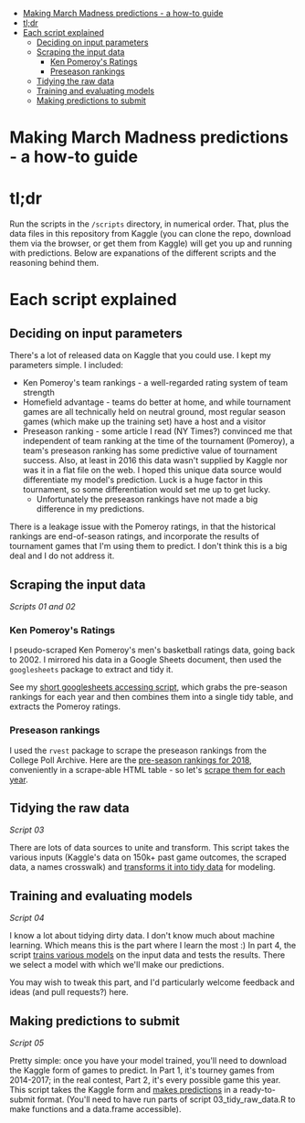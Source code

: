 -   [Making March Madness predictions - a how-to guide](#making-march-madness-predictions---a-how-to-guide)
-   [tl;dr](#tldr)
-   [Each script explained](#each-script-explained)
    -   [Deciding on input parameters](#deciding-on-input-parameters)
    -   [Scraping the input data](#scraping-the-input-data)
        -   [Ken Pomeroy's Ratings](#ken-pomeroys-ratings)
        -   [Preseason rankings](#preseason-rankings)
    -   [Tidying the raw data](#tidying-the-raw-data)
    -   [Training and evaluating models](#training-and-evaluating-models)
    -   [Making predictions to submit](#making-predictions-to-submit)

<!-- README.md is generated from README.Rmd. Please edit that file -->
Making March Madness predictions - a how-to guide
=================================================

tl;dr
=====

Run the scripts in the `/scripts` directory, in numerical order. That, plus the data files in this repository from Kaggle (you can clone the repo, download them via the browser, or get them from Kaggle) will get you up and running with predictions. Below are expanations of the different scripts and the reasoning behind them.

Each script explained
=====================

Deciding on input parameters
----------------------------

There's a lot of released data on Kaggle that you could use. I kept my parameters simple. I included:

-   Ken Pomeroy's team rankings - a well-regarded rating system of team strength
-   Homefield advantage - teams do better at home, and while tournament games are all technically held on neutral ground, most regular season games (which make up the training set) have a host and a visitor
-   Preseason ranking - some article I read (NY Times?) convinced me that independent of team ranking at the time of the tournament (Pomeroy), a team's preseason ranking has some predictive value of tournament success. Also, at least in 2016 this data wasn't supplied by Kaggle nor was it in a flat file on the web. I hoped this unique data source would differentiate my model's prediction. Luck is a huge factor in this tournament, so some differentiation would set me up to get lucky.
    -   Unfortunately the preseason rankings have not made a big difference in my predictions.

There is a leakage issue with the Pomeroy ratings, in that the historical rankings are end-of-season ratings, and incorporate the results of tournament games that I'm using them to predict. I don't think this is a big deal and I do not address it.

Scraping the input data
-----------------------

*Scripts 01 and 02*

### Ken Pomeroy's Ratings

I pseudo-scraped Ken Pomeroy's men's basketball ratings data, going back to 2002. I mirrored his data in a Google Sheets document, then used the `googlesheets` package to extract and tidy it.

See my [short googlesheets accessing script](scripts/01_ken_pom_scraping.R), which grabs the pre-season rankings for each year and then combines them into a single tidy table, and extracts the Pomeroy ratings.

### Preseason rankings

I used the `rvest` package to scrape the preseason rankings from the College Poll Archive. Here are the [pre-season rankings for 2018](http://collegepollarchive.com/mbasketball/ap/app_preseason.cfm?sort=totapp&from=2018&to=2018), conveniently in a scrape-able HTML table - so let's [scrape them for each year](scripts/02_scrape_preseason_ranks.R).

Tidying the raw data
--------------------

*Script 03*

There are lots of data sources to unite and transform. This script takes the various inputs (Kaggle's data on 150k+ past game outcomes, the scraped data, a names crosswalk) and [transforms it into tidy data](scripts/03_tidy_raw_data.R) for modeling.

Training and evaluating models
------------------------------

*Script 04*

I know a lot about tidying dirty data. I don't know much about machine learning. Which means this is the part where I learn the most :) In part 4, the script [trains various models](scripts/04_train_evaluate_models.R) on the input data and tests the results. There we select a model with which we'll make our predictions.

You may wish to tweak this part, and I'd particularly welcome feedback and ideas (and pull requests?) here.

Making predictions to submit
----------------------------

*Script 05*

Pretty simple: once you have your model trained, you'll need to download the Kaggle form of games to predict. In Part 1, it's tourney games from 2014-2017; in the real contest, Part 2, it's every possible game this year. This script takes the Kaggle form and [makes predictions](scripts/05_make_predictions.R) in a ready-to-submit format. (You'll need to have run parts of script 03\_tidy\_raw\_data.R to make functions and a data.frame accessible).
